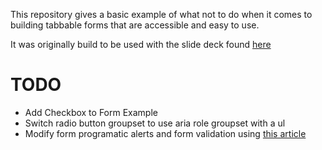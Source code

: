 This repository gives a basic example of what not to do when it comes to building tabbable forms that are accessible and easy to use.

It was originally build to be used with the slide deck found [here](https://github.com/AustinNChristensen/Accessibility-Slides)

# TODO
- Add Checkbox to Form Example
- Switch radio button groupset to use aria role groupset with a ul
- Modify form programatic alerts and form validation using [this article](https://developer.mozilla.org/en-US/docs/Web/Accessibility/ARIA/forms/alerts)